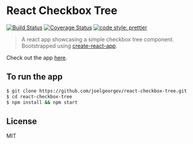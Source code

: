 # React Checkbox Tree

[![Build Status](https://travis-ci.org/joelgeorgev/react-checkbox-tree.svg?branch=master)](https://travis-ci.org/joelgeorgev/react-checkbox-tree)
[![Coverage Status](https://coveralls.io/repos/github/joelgeorgev/react-checkbox-tree/badge.svg?branch=master)](https://coveralls.io/github/joelgeorgev/react-checkbox-tree?branch=master)
[![code style: prettier](https://img.shields.io/badge/code_style-prettier-ff69b4.svg?style=flat-square)](https://github.com/prettier/prettier)

> A react app showcasing a simple checkbox tree component. Bootstrapped using [create-react-app](https://github.com/facebookincubator/create-react-app).

Check out the app [here](https://joelgeorgev.github.io/react-checkbox-tree).

## To run the app

```bash
$ git clone https://github.com/joelgeorgev/react-checkbox-tree.git
$ cd react-checkbox-tree
$ npm install && npm start
```

## License

MIT
